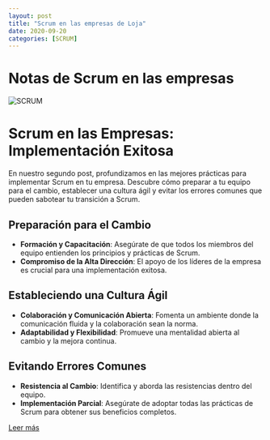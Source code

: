 ```yaml
---
layout: post
title: "Scrum en las empresas de Loja"
date: 2020-09-20
categories: [SCRUM]
---
```


# Notas de Scrum en las empresas

![SCRUM](https://www.camara.es/sites/default/files/foto_texto_scrum.jpg)

# Scrum en las Empresas: Implementación Exitosa

En nuestro segundo post, profundizamos en las mejores prácticas para implementar Scrum en tu empresa. Descubre cómo preparar a tu equipo para el cambio, establecer una cultura ágil y evitar los errores comunes que pueden sabotear tu transición a Scrum.

## Preparación para el Cambio

- **Formación y Capacitación**: Asegúrate de que todos los miembros del equipo entienden los principios y prácticas de Scrum.
- **Compromiso de la Alta Dirección**: El apoyo de los líderes de la empresa es crucial para una implementación exitosa.

## Estableciendo una Cultura Ágil

- **Colaboración y Comunicación Abierta**: Fomenta un ambiente donde la comunicación fluida y la colaboración sean la norma.
- **Adaptabilidad y Flexibilidad**: Promueve una mentalidad abierta al cambio y la mejora continua.

## Evitando Errores Comunes

- **Resistencia al Cambio**: Identifica y aborda las resistencias dentro del equipo.
- **Implementación Parcial**: Asegúrate de adoptar todas las prácticas de Scrum para obtener sus beneficios completos.

[Leer más](#)

